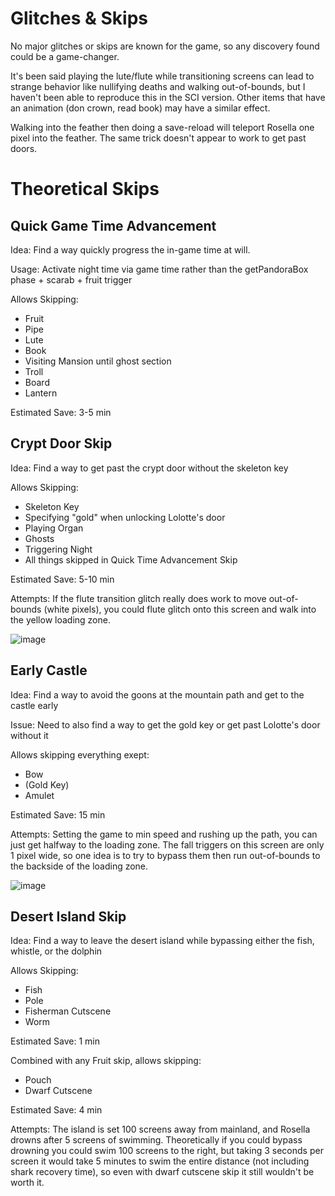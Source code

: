 # Glitches & Skips
No major glitches or skips are known for the game, so any discovery found could be a game-changer. 

It's been said playing the lute/flute while transitioning screens can lead to strange behavior like nullifying deaths and walking out-of-bounds, but I haven't been able to reproduce this in the SCI version. Other items that have an animation (don crown, read book) may have a similar effect.

Walking into the feather then doing a save-reload will teleport Rosella one pixel into the feather. The same trick doesn't appear to work to get past doors.


# Theoretical Skips
## Quick Game Time Advancement
Idea: Find a way quickly progress the in-game time at will.

Usage: Activate night time via game time rather than the getPandoraBox phase + scarab + fruit trigger

Allows Skipping:
- Fruit
- Pipe
- Lute
- Book
- Visiting Mansion until ghost section
- Troll
- Board
- Lantern

Estimated Save: 3-5 min


## Crypt Door Skip
Idea: Find a way to get past the crypt door without the skeleton key

Allows Skipping:
- Skeleton Key
- Specifying "gold" when unlocking Lolotte's door
- Playing Organ
- Ghosts
- Triggering Night
- All things skipped in Quick Time Advancement Skip

Estimated Save: 5-10 min

Attempts: If the flute transition glitch really does work to move out-of-bounds (white pixels), you could flute glitch onto this screen and walk into the yellow loading zone.

![image](https://user-images.githubusercontent.com/104397629/169710195-dc5c53e9-7b54-43dc-a2c2-94d35325b69c.png)


## Early Castle
Idea: Find a way to avoid the goons at the mountain path and get to the castle early

Issue: Need to also find a way to get the gold key or get past Lolotte's door without it

Allows skipping everything exept:
- Bow
- (Gold Key)
- Amulet

Estimated Save: 15 min

Attempts: Setting the game to min speed and rushing up the path, you can just get halfway to the loading zone. The fall triggers on this screen are only 1 pixel wide, so one idea is to try to bypass them then run out-of-bounds to the backside of the loading zone.

![image](https://user-images.githubusercontent.com/104397629/169710346-5a5e61d6-03c9-4ecb-9240-61d2301e3dc3.png)


## Desert Island Skip
Idea: Find a way to leave the desert island while bypassing either the fish, whistle, or the dolphin

Allows Skipping:
- Fish
- Pole
- Fisherman Cutscene
- Worm

Estimated Save: 1 min

Combined with any Fruit skip, allows skipping:
- Pouch
- Dwarf Cutscene

Estimated Save: 4 min

Attempts: The island is set 100 screens away from mainland, and Rosella drowns after 5 screens of swimming. Theoretically if you could bypass drowning you could swim 100 screens to the right, but taking 3 seconds per screen it would take 5 minutes to swim the entire distance (not including shark recovery time), so even with dwarf cutscene skip it still wouldn't be worth it.
